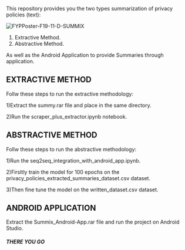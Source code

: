 This repository provides you the two types summarization of privacy policies (text):

![FYPPoster-F19-11-D-SUMMIX](https://user-images.githubusercontent.com/64551550/85221122-cc441100-b3ca-11ea-8452-77f1b34bbcb0.jpg)


1) Extractive Method.
2) Abstractive Method.

As well as the Android Application to provide Summaries through application.

## EXTRACTIVE METHOD
Follw these steps to run the extractive methodology:

1)Extract the summy.rar file and place in the same directory.

2)Run the scraper_plus_extractor.ipynb notebook.


## ABSTRACTIVE METHOD
Follw these steps to run the abstractive methodology:

1)Run the seq2seq_integration_with_android_app.ipynb.

2)Firsltly train the model for 100 epochs on the privacy_policies_extracted_summaries_dataset.csv dataset.

3)Then fine tune the model on the written_dataset.csv dataset.


## ANDROID APPLICATION

Extract the Summix_Android-App.rar file and run the project on Android Studio.


##### THERE YOU GO ##### 
